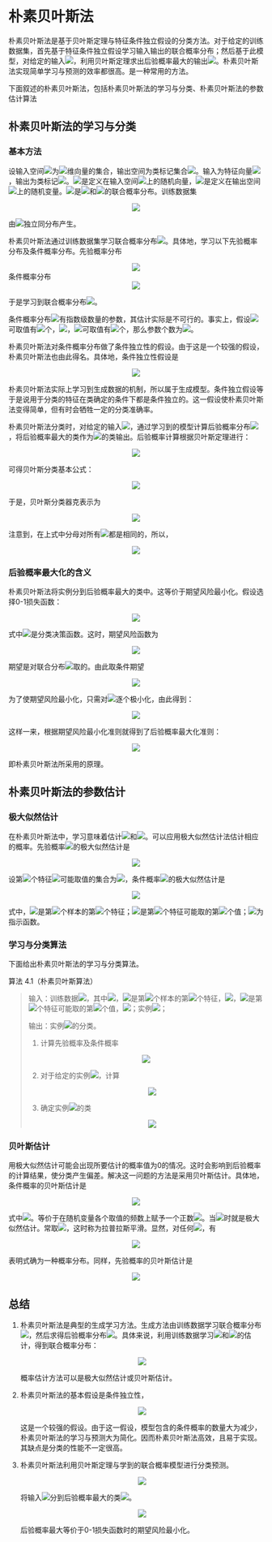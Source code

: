 # 朴素贝叶斯法

朴素贝叶斯法是基于贝叶斯定理与特征条件独立假设的分类方法。对于给定的训练数据集，首先基于特征条件独立假设学习输入输出的联合概率分布；然后基于此模型，对给定的输入<img src="http://latex.codecogs.com/gif.latex?x" />，利用贝叶斯定理求出后验概率最大的输出<img src="http://latex.codecogs.com/gif.latex?y" />。朴素贝叶斯法实现简单学习与预测的效率都很高。是一种常用的方法。

下面叙述的朴素贝叶斯法，包括朴素贝叶斯法的学习与分类、朴素贝叶斯法的参数估计算法

## 朴素贝叶斯法的学习与分类

### 基本方法

设输入空间<img src="http://latex.codecogs.com/gif.latex?\mathcal{X}\in R^n" />为<img src="http://latex.codecogs.com/gif.latex?n" />维向量的集合，输出空间为类标记集合<img src="http://latex.codecogs.com/gif.latex?\mathcal{Y}=\{c_1,c_2,\cdots,c_k\}" />。输入为特征向量<img src="http://latex.codecogs.com/gif.latex?x\in\mathcal{X}" />，输出为类标记<img src="http://latex.codecogs.com/gif.latex?y\in\mathcal{Y}" />。<img src="http://latex.codecogs.com/gif.latex?X" />是定义在输入空间<img src="http://latex.codecogs.com/gif.latex?\mathcal{X}" />上的随机向量，<img src="http://latex.codecogs.com/gif.latex?Y" />是定义在输出空间<img src="http://latex.codecogs.com/gif.latex?\mathcal{Y}" />上的随机变量。<img src="http://latex.codecogs.com/gif.latex?P(X,Y)" />是<img src="http://latex.codecogs.com/gif.latex?X" />和<img src="http://latex.codecogs.com/gif.latex?Y" />的联合概率分布。训练数据集
<div align="center"><img src="http://latex.codecogs.com/gif.latex?T=\{(x_1,y_1),(x_2,y_2),\cdots,(x_N,y_N)\}" />
</div>

由<img src="http://latex.codecogs.com/gif.latex?P(X,Y)" />独立同分布产生。

朴素贝叶斯法通过训练数据集学习联合概率分布<img src="http://latex.codecogs.com/gif.latex?P(X,Y)" />。具体地，学习以下先验概率分布及条件概率分布。先验概率分布
<div align="center"><img src="http://latex.codecogs.com/gif.latex?P(Y=c_k),k=1,2,\cdots,K" />
</div>
条件概率分布

<div align="center"><img src="http://latex.codecogs.com/gif.latex?P(X=x|Y=c_k)=P(X^{(1)}=x^{(1)},\cdots,X^{(n)}=x^{(n)}|Y=c_k),\\k=1,2,\cdots,K" />
</div>


于是学习到联合概率分布<img src="http://latex.codecogs.com/gif.latex?P(X,Y)" />。

条件概率分布<img src="http://latex.codecogs.com/gif.latex?P(X=x|Y=c_k)" />有指数级数量的参数，其估计实际是不可行的。事实上，假设<img src="http://latex.codecogs.com/gif.latex?x^{(j)}" />可取值有<img src="http://latex.codecogs.com/gif.latex?S_j" />个，<img src="http://latex.codecogs.com/gif.latex?j=1,2,\cdots,n" />，<img src="http://latex.codecogs.com/gif.latex?Y" />可取值有<img src="http://latex.codecogs.com/gif.latex?K" />个，那么参数个数为<img src="http://latex.codecogs.com/gif.latex?K\prod^{n}_{j=1}S_j" />。

朴素贝叶斯法对条件概率分布做了条件独立性的假设。由于这是一个较强的假设，朴素贝叶斯法也由此得名。具体地，条件独立性假设是

<div align="center"><img src="http://latex.codecogs.com/gif.latex?\begin{array}{rl}P(X=x|Y=c_k)&=P(X^{(1)}=x^{(1)},\cdots,X^{(n)}=x^{(n)}|Y=c_k)\\&=\prod\limits^{n}_{j=1}P(X^{(j)}=x^{(j)}|Y=c_k)\end{array}" />
</div>

朴素贝叶斯法实际上学习到生成数据的机制，所以属于生成模型。条件独立假设等于是说用于分类的特征在类确定的条件下都是条件独立的。这一假设使朴素贝叶斯法变得简单，但有时会牺牲一定的分类准确率。

朴素贝叶斯法分类时，对给定的输入<img src="http://latex.codecogs.com/gif.latex?x" />，通过学习到的模型计算后验概率分布<img src="http://latex.codecogs.com/gif.latex?P(Y=c_k|X=x)" />，将后验概率最大的类作为<img src="http://latex.codecogs.com/gif.latex?x" />的类输出。后验概率计算根据贝叶斯定理进行：

<div align="center"><img src="http://latex.codecogs.com/gif.latex?P(Y=c_k|X=x)=\frac{P(X=x|Y=c_k)P(Y=c_k)}{\sum\limits_kP(X=x|Y=c_k)P(Y=c_k)}" />
</div>

可得贝叶斯分类基本公式：

<div align="center"><img src="http://latex.codecogs.com/gif.latex?P(Y=c_k|X=x)=\frac{P(Y=c_k)\prod\limits_jP(X^{(j)}=x^{(j)}|Y=c_k)}{\sum\limits_kP(Y=c_k)\prod\limits_jP(X^{(j)}=x^{(j)}|Y=c_k)}" />
</div>

于是，贝叶斯分类器克表示为

<div align="center"><img src="http://latex.codecogs.com/gif.latex?y=f(x)=\arg\max_{c_k}\frac{P(Y=c_k)\prod\limits_jP(X^{(j)}=x^{(j)}|Y=c_k)}{\sum\limits_kP(Y=c_k)\prod\limits_jP(X^{(j)}=x^{(j)}|Y=c_k)}" />
</div>

注意到，在上式中分母对所有<img src="http://latex.codecogs.com/gif.latex?c_k" />都是相同的，所以，

<div align="center"><img src="http://latex.codecogs.com/gif.latex?y=f(x)=\arg\max_{c_k}P(Y=c_k)\prod\limits_jP(X^{(j)}=x^{(j)}|Y=c_k)" />
</div>

### 后验概率最大化的含义

朴素贝叶斯法将实例分到后验概率最大的类中。这等价于期望风险最小化。假设选择0-1损失函数：

<div align="center"><img src="http://latex.codecogs.com/gif.latex?L(Y,f(X))=\left\{\begin{array}{cc}1,&Y\neq f(X)\\0,&Y=f(X)\end{array}\right." />
</div>

式中<img src="http://latex.codecogs.com/gif.latex?f(X)" />是分类决策函数。这时，期望风险函数为

<div align="center"><img src="http://latex.codecogs.com/gif.latex?R_{\exp}(f)=E[L(Y,f(X))]" />
</div>

期望是对联合分布<img src="http://latex.codecogs.com/gif.latex?P(X,Y)" />取的。由此取条件期望

<div align="center"><img src="http://latex.codecogs.com/gif.latex?R_{\exp}(f)=E_X\sum\limits^K_{k=1}[L(c_k,f(X))]P(c_k|X)" />
</div>

为了使期望风险最小化，只需对<img src="http://latex.codecogs.com/gif.latex?X=x" />逐个极小化，由此得到：

<div align="center"><img src="http://latex.codecogs.com/gif.latex?\begin{array}{rl}f(x)&=\arg\min\limits_{y\in\mathcal{Y}}\sum^K_{k=1}L(c_k,y)P(c_k|X=x)\\&=\arg\min\limits_{y\in\mathcal{Y}}\sum^K_{k=1}P(y\neq c_k|X=x)\\&=\arg\min\limits_{y\in\mathcal{Y}}(1-P(y=c_k|X=x))\\&=\arg\max\limits_{y\in\mathcal{Y}}P(y=c_k|X=x)\end{array}" />
</div>

这样一来，根据期望风险最小化准则就得到了后验概率最大化准则：

<div align="center"><img src="http://latex.codecogs.com/gif.latex?f(x)=\arg\max\limits_{c_k}P(c_k|X=x)" />
</div>

即朴素贝叶斯法所采用的原理。

## 朴素贝叶斯法的参数估计

### 极大似然估计

在朴素贝叶斯法中，学习意味着估计<img src="http://latex.codecogs.com/gif.latex?P(Y=c_k)" />和<img src="http://latex.codecogs.com/gif.latex?P(X^{(j)}=x^{(j)})" />。可以应用极大似然估计法估计相应的概率。先验概率<img src="http://latex.codecogs.com/gif.latex?P(Y=c_k)" />的极大似然估计是

<div align="center"><img src="http://latex.codecogs.com/gif.latex?P(Y=c_k)=\frac{\sum\limits^N_{i=1}I(y_i=c_k)}{N},k=1,2,\cdots,K" />
</div>

设第<img src="http://latex.codecogs.com/gif.latex?j" />个特征<img src="http://latex.codecogs.com/gif.latex?x^{(j)}" />可能取值的集合为<img src="http://latex.codecogs.com/gif.latex?\{a_{j1},a_{j2},\cdots,a_{jS_j}\}" />，条件概率<img src="http://latex.codecogs.com/gif.latex?P(X^{(j)}=a_{jl}|Y=c_k)" />的极大似然估计是

<div align="center"><img src="http://latex.codecogs.com/gif.latex?P(X^{(j)}=a_{jl}|Y=c_k)=\frac{\sum\limits^N_{i=1}I(x^{(j)}_i=a_{jl},y_i=c_k)}{\sum\limits^N_{i=1}I(y_i=c_k)}\\j=1,2,\cdots,n;\%20l=1,2,\cdots,S_j;\%20k=1,2,\cdots,K" />
</div>

式中，<img src="http://latex.codecogs.com/gif.latex?x^{(j)}_i" />是第<img src="http://latex.codecogs.com/gif.latex?i" />个样本的第<img src="http://latex.codecogs.com/gif.latex?j" />个特征；<img src="http://latex.codecogs.com/gif.latex?a_{jl}" />是第<img src="http://latex.codecogs.com/gif.latex?j" />个特征可能取的第<img src="http://latex.codecogs.com/gif.latex?l" />个值；<img src="http://latex.codecogs.com/gif.latex?I" />为指示函数。



### 学习与分类算法

下面给出朴素贝叶斯法的学习与分类算法。

算法 4.1（朴素贝叶斯算法）

> 输入：训练数据<img src="http://latex.codecogs.com/gif.latex?T=\{(x_1,y_1),(x_2,y_2),\cdots,(x_N,y_N)\}" />，其中<img src="http://latex.codecogs.com/gif.latex?x_i=(x^{(1)}_i,x^{(2)}_i,\cdots,x^{(n)}_i)^T" />，<img src="http://latex.codecogs.com/gif.latex?x^{(j)}_i" />是第<img src="http://latex.codecogs.com/gif.latex?i" />个样本的第<img src="http://latex.codecogs.com/gif.latex?j" />个特征，<img src="http://latex.codecogs.com/gif.latex?x^{(j)}_i\in\{a_{j1},a_{j2},\cdots,a_{jS_j}\}" />，<img src="http://latex.codecogs.com/gif.latex?a_{jl}" />是第<img src="http://latex.codecogs.com/gif.latex?j" />个特征可能取的第<img src="http://latex.codecogs.com/gif.latex?l" />个值，<img src="http://latex.codecogs.com/gif.latex?j=1,2,\cdots,n;l=1,2,\cdots,S_j;y_i\in\{c_1,c_2,\cdots,c_K\}" />；实例<img src="http://latex.codecogs.com/gif.latex?x" />；
>
> 输出：实例<img src="http://latex.codecogs.com/gif.latex?x" />的分类。
>
> 1. 计算先验概率及条件概率
>
>	<div align="center">
>    <img src="http://latex.codecogs.com/gif.latex?P(Y=c_k)=\frac{\sum\limits^N_{i=1}I(y_i=c_k)}{N},k=1,2,\cdots,K\\P(X^{(j)}=a_{jl}|Y=c_k)=\frac{\sum\limits^N_{i=1}I(x^{(j)}_i=a_{jl},y_i=c_k)}{\sum\limits^N_{i=1}I(y_i=c_k)}\\j=1,2,\cdots,n;\%20l=1,2,\cdots,S_j;\%20k=1,2,\cdots,K" />
>    </div>
>
> 2. 对于给定的实例<img src="http://latex.codecogs.com/gif.latex?x_i=(x^{(1)}_i,x^{(2)}_i,\cdots,x^{(n)}_i)^T" />，计算
>
>    <div align="center"><img src="http://latex.codecogs.com/gif.latex?P(Y=c_k)\prod\limits^n_{j=1}P(X^{(j)}=x^{(j)}|Y=c_k),k=1,2,\cdots,K" />
>    </div>
>
> 3. 确定实例<img src="http://latex.codecogs.com/gif.latex?x" />的类
>
>    <div align="center"><img src="http://latex.codecogs.com/gif.latex?y=\arg\max_{c_k}P(Y=c_k)\prod\limits^n_{j=1}P(X^{(j)}=x^{(j)}|Y=c_k)" />
>    </div>



### 贝叶斯估计

用极大似然估计可能会出现所要估计的概率值为0的情况。这时会影响到后验概率的计算结果，使分类产生偏差。解决这一问题的方法是采用贝叶斯估计。具体地，条件概率的贝叶斯估计是

<div align="center"><img src="http://latex.codecogs.com/gif.latex?P_\lambda(X^{(j)}=a_{jl}|Y=c_k)=\frac{\sum\limits^N_{i=1}I(x^{(j)}_i=a_{jl},y_i=c_k)+\lambda}{\sum\limits^N_{i=1}I(y_i=c_k)+S_j\lambda}" />
</div>

式中<img src="http://latex.codecogs.com/gif.latex?\lambda\geq0" />。等价于在随机变量各个取值的频数上赋予一个正数<img src="http://latex.codecogs.com/gif.latex?\lambda>0" />。当<img src="http://latex.codecogs.com/gif.latex?\lambda=0" />时就是极大似然估计。常取<img src="http://latex.codecogs.com/gif.latex?\lambda=1" />，这时称为拉普拉斯平滑。显然，对任何<img src="http://latex.codecogs.com/gif.latex?l=1,2,\cdots,S_j,k=1,2,\cdots,K" />，有

<div align="center"><img src="http://latex.codecogs.com/gif.latex?P_\lambda(X^{(j)}=a_{jl}|Y=c_k)>0\\\sum\limits^{S_j}_{l=1}P(X^{(j)}=a_{jl}|Y=c_k)=1" />
</div>

表明式确为一种概率分布。同样，先验概率的贝叶斯估计是
<div align="center"><img src="http://latex.codecogs.com/gif.latex?P_\lambda(Y=c_k)=\frac{\sum\limits^N_{i=1}I(y_i=c_k)+\lambda}{N+K\lambda}" />
</div>

## 总结

1. 朴素贝叶斯法是典型的生成学习方法。生成方法由训练数据学习联合概率分布<img src="http://latex.codecogs.com/gif.latex?P(X,Y)" />，然后求得后验概率分布<img src="http://latex.codecogs.com/gif.latex?P(Y|X)" />。具体来说，利用训练数据学习<img src="http://latex.codecogs.com/gif.latex?P(X|Y)" />和<img src="http://latex.codecogs.com/gif.latex?P(Y)" />的估计，得到联合概率分布：

   <div align="center"><img src="http://latex.codecogs.com/gif.latex?P(X,Y)=P(Y)P(X|Y)" />
   </div>

   概率估计方法可以是极大似然估计或贝叶斯估计。

2. 朴素贝叶斯法的基本假设是条件独立性，

   <div align="center"><img src="http://latex.codecogs.com/gif.latex?\begin{array}{rl}P(X=x|Y=c_k)&=P(X^{(1)}=x^{(1)},\cdots,X^{(N)}=x^{(N)}|Y=c_k)\\&=\prod\limits^n_{j=1}P(X^{(j)}=x^{(j)}|Y=c_k)\end{array}" />
   </div>

   这是一个较强的假设。由于这一假设，模型包含的条件概率的数量大为减少，朴素贝叶斯法的学习与预测大为简化。因而朴素贝叶斯法高效，且易于实现。其缺点是分类的性能不一定很高。

3. 朴素贝叶斯法利用贝叶斯定理与学到的联合概率模型进行分类预测。

   <div align="center"><img src="http://latex.codecogs.com/gif.latex?P(Y|X)=\frac{P(X,Y)}{P(X)}=\frac{P(Y)P(X|Y)}{\sum\limits_YP(Y)P(X|Y)}" />
   </div>

   将输入<img src="http://latex.codecogs.com/gif.latex?x" />分到后验概率最大的类<img src="http://latex.codecogs.com/gif.latex?y" />。

   <div align="center"><img src="http://latex.codecogs.com/gif.latex?y=\arg\max_{c_k}P(Y=c_k)\prod\limits^n_{j=1}P(X_j=x^{(j)}|Y=c_k)" />
   </div>

   后验概率最大等价于0-1损失函数时的期望风险最小化。

